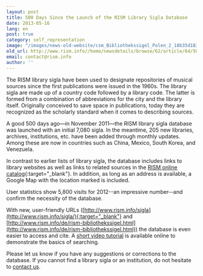 ```yaml
---
layout: post
title: 500 Days Since the Launch of the RISM Library Sigla Database
date: 2013-05-16
lang: en
post: true
category: self_representation
image: "/images/news-old-website/csm_Bibliothekssigel_Polen_2_18b35d183f.jpg"
old_url: http://www.rism.info//home/newsdetails/browse/62/article/64/500-days-since-the-launch-of-the-rism-library-sigla-database.html
email: contact@rism.info
author: ''
---
```



The RISM library sigla have been used to designate repositories of musical sources since the first publications were issued in the 1960s. The library sigla are made up of a country code followed by a library code. The latter is formed from a combination of abbreviations for the city and the library itself. Originally conceived to save space in publications, today they are recognized as the scholarly standard when it comes to describing sources.

A good 500 days ago—in November 2011—the RISM library sigla database was launched with an initial 7,080 sigla. In the meantime, 205 new libraries, archives, institutions, etc. have been added through monthly updates. Among these are now in countries such as China, Mexico, South Korea, and Venezuela.

In contrast to earlier lists of library sigla, the database includes links to library websites as well as links to related sources in the [RISM online catalog](http://opac.rism.info/index.php?id=2&L=1){:target="_blank"}. In addition, as long as an address is available, a Google Map with the location marked is included.

User statistics show 5,800 visits for 2012--an impressive number--and confirm the necessity of the database.

With new, user-friendly URLs ([http://www.rism.info/sigla](http://www.rism.info/sigla/){:target="_blank"} and [http://www.rism.info/de/rism-bibliothekssigel.html](http://www.rism.info/de/rism-bibliothekssigel.html)) the database is even easier to access and cite. A [short video tutorial](/sigla/help.html#c2138) is available online to demonstrate the basics of searching.

Please let us know if you have any suggestions or corrections to the database. If you cannot find a library sigla or an institution, do not hesitate to [contact us](mailto:contact@rism.info).